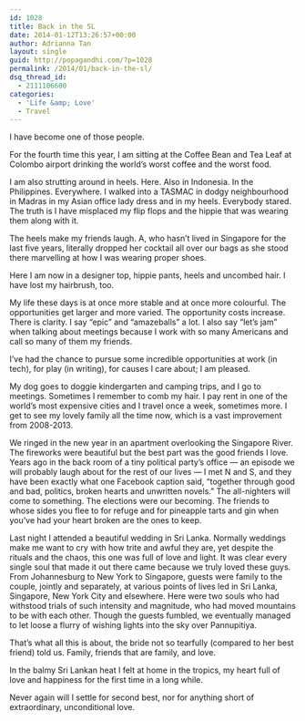 ```yaml
---
id: 1028
title: Back in the SL
date: 2014-01-12T13:26:57+00:00
author: Adrianna Tan
layout: single
guid: http://popagandhi.com/?p=1028
permalink: /2014/01/back-in-the-sl/
dsq_thread_id:
  - 2111106600
categories:
  - 'Life &amp; Love'
  - Travel
---
```

I have become one of those people.

For the fourth time this year, I am sitting at the Coffee Bean and Tea Leaf at Colombo airport drinking the world&#8217;s worst coffee and the worst food.

I am also strutting around in heels. Here. Also in Indonesia. In the Philippines. Everywhere. I walked into a TASMAC in dodgy neighbourhood in Madras in my Asian office lady dress and in my heels. Everybody stared. The truth is I have misplaced my flip flops and the hippie that was wearing them along with it.

The heels make my friends laugh. A, who hasn&#8217;t lived in Singapore for the last five years, literally dropped her cocktail all over our bags as she stood there marvelling at how I was wearing proper shoes.

Here I am now in a designer top, hippie pants, heels and uncombed hair. I have lost my hairbrush, too.

My life these days is at once more stable and at once more colourful. The opportunities get larger and more varied. The opportunity costs increase. There is clarity. I say &#8220;epic&#8221; and &#8220;amazeballs&#8221; a lot. I also say &#8220;let&#8217;s jam&#8221; when talking about meetings because I work with so many Americans and call so many of them my friends.

I&#8217;ve had the chance to pursue some incredible opportunities at work (in tech), for play (in writing), for causes I care about; I am pleased.

My dog goes to doggie kindergarten and camping trips, and I go to meetings. Sometimes I remember to comb my hair. I pay rent in one of the world&#8217;s most expensive cities and I travel once a week, sometimes more. I get to see my lovely family all the time now, which is a vast improvement from 2008-2013.

We ringed in the new year in an apartment overlooking the Singapore River. The fireworks were beautiful but the best part was the good friends I love. Years ago in the back room of a tiny political party&#8217;s office — an episode we will probably laugh about for the rest of our lives — I met N and S, and they have been exactly what one Facebook caption said, &#8220;together through good and bad, politics, broken hearts and unwritten novels.&#8221; The all-nighters will come to something. The elections were our becoming. The friends to whose sides you flee to for refuge and for pineapple tarts and gin when you&#8217;ve had your heart broken are the ones to keep.

Last night I attended a beautiful wedding in Sri Lanka. Normally weddings make me want to cry with how trite and awful they are, yet despite the rituals and the chaos, this one was full of love and light. It was clear every single soul that made it out there came because we truly loved these guys. From Johannesburg to New York to Singapore, guests were family to the couple, jointly and separately, at various points of lives led in Sri Lanka, Singapore, New York City and elsewhere. Here were two souls who had withstood trials of such intensity and magnitude, who had moved mountains to be with each other. Though the guests fumbled, we eventually managed to let loose a flurry of wishing lights into the sky over Pannupitiya.

That&#8217;s what all this is about, the bride not so tearfully (compared to her best friend) told us. Family, friends that are family, and love.

In the balmy Sri Lankan heat I felt at home in the tropics, my heart full of love and happiness for the first time in a long while.

Never again will I settle for second best, nor for anything short of extraordinary, unconditional love.
